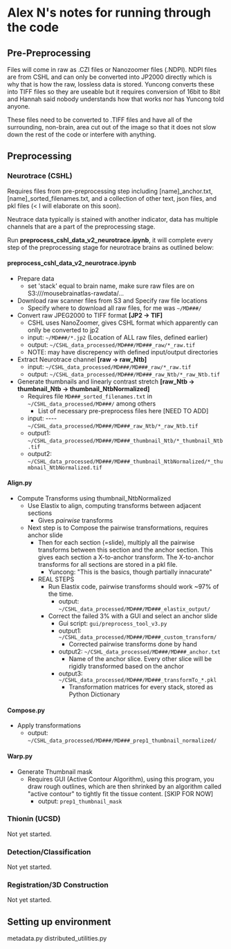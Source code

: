 # Alex N's notes for running through the code

## Pre-Preprocessing
Files will come in raw as .CZI files or Nanozoomer files (.NDPI). NDPI files are from CSHL and can only be converted into JP2000 directly which is why that is how the raw, lossless data is stored. Yuncong converts these into TIFF files so they are useable but it requires conversion of 16bit to 8bit and Hannah said nobody understands how that works nor has Yuncong told anyone.

These files need to be converted to .TIFF files and have all of the surrounding, non-brain, area cut out of the image so that it does not slow down the rest of the code or interfere with anything.

## Preprocessing
### Neurotrace (CSHL)
Requires files from pre-preprocessing step including [name]_anchor.txt, [name]_sorted_filenames.txt, and a collection of other text, json files, and pkl files (< I will elaborate on this soon).

Neutrace data typically is stained with another indicator, data has multiple channels that are a part of the preprocessing stage.

Run **preprocess_cshl_data_v2_neurotrace.ipynb**, it will complete every step of the preprocessing stage for neurotrace brains as outlined below:
#### preprocess_cshl_data_v2_neurotrace.ipynb
* Prepare data
  - set 'stack' equal to brain name, make sure raw files are on S3:///mousebrainatlas-rawdata/...
* Download raw scanner files from S3 and Specify raw file locations
  - Specify where to download all raw files, for me was `~/MD###/`
* Convert raw JPEG2000 to TIFF format **[JP2 -> TIF]**
  - CSHL uses NanoZoomer, gives CSHL format which apparently can onlly be converted to jp2
  - input:  `~/MD###/*.jp2`  (Location of ALL raw files, defined earlier)
  - output: `~/CSHL_data_processed/MD###/MD###_raw/*_raw.tif`
  - NOTE: may have discrepency with defined input/output directories
* Extract Neurotrace channel **[raw -> raw_Ntb]**
  - input:  `~/CSHL_data_processed/MD###/MD###_raw/*_raw.tif`
  - output: `~/CSHL_data_processed/MD###/MD###_raw_Ntb/*_raw_Ntb.tif`
* Generate thumbnails and linearly contrast stretch **[raw_Ntb -> thumbnail_Ntb -> thumbnail_NtbNormalized]**
  - Requires file `MD###_sorted_filenames.txt` in `~/CSHL_data_processed/MD###/` among others
    - List of necessary pre-preprocess files here [NEED TO ADD]
  - input:   ----`~/CSHL_data_processed/MD###/MD###_raw_Ntb/*_raw_Ntb.tif`
  - output1: `~/CSHL_data_processed/MD###/MD###_thumbnail_Ntb/*_thumbnail_Ntb.tif`
  - output2: `~/CSHL_data_processed/MD###/MD###_thumbnail_NtbNormalized/*_thumbnail_NtbNormalized.tif`
#### Align.py
* Compute Transforms using thumbnail_NtbNormalized
  - Use Elastix to align, computing transforms between adjacent sections
    - Gives *pairwise* transforms
  - Next step is to Compose the pairwise transformations, requires anchor slide
    - Then for each section (=slide), multiply all the pairwise transforms between this section and the anchor section. This gives each section a X-to-anchor transform. The X-to-anchor transforms for all sections are stored in a pkl file.
      - Yuncong: "This is the basics, though partially innacurate"
    - REAL STEPS
      - Run Elastix code, pairwise transforms should work ~97% of the time. 
        - output: `~/CSHL_data_processed/MD###/MD###_elastix_output/`
      - Correct the failed 3% with a GUI and select an anchor slide
        - Gui script: `gui/preprocess_tool_v3.py`
        - output1: `~/CSHL_data_processed/MD###/MD###_custom_transform/`
          - Corrected pairwise transforms done by hand
        - output2: `~/CSHL_data_processed/MD###/MD###_anchor.txt`
          - Name of the anchor slice. Every other slice will be rigidly transformed based on the anchor
        - output3: `~/CSHL_data_processed/MD###/MD###_transformTo_*.pkl`
          - Transformation matrices for every stack, stored as Python Dictionary
#### Compose.py
* Apply transformations
  - output: `~/CSHL_data_processed/MD###/MD###_prep1_thumbnail_normalized/`
#### Warp.py
* Generate Thumbnail mask
  - Requires GUI (Active Contour Algorithm), using this program, you draw rough outlines, which are then shrinked by an algorithm called "active contour" to tightly fit the tissue content. [SKIP FOR NOW]
    - output: `prep1_thumbnail_mask`



### Thionin (UCSD)
Not yet started.
### Detection/Classification
Not yet started.
### Registration/3D Construction
Not yet started.


## Setting up environment
metadata.py
distributed_utilities.py

